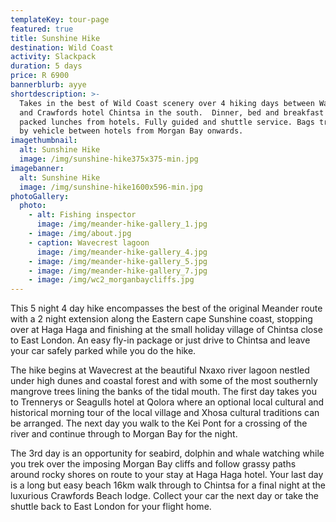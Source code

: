 ```yaml
---
templateKey: tour-page
featured: true
title: Sunshine Hike
destination: Wild Coast
activity: Slackpack
duration: 5 days
price: R 6900
bannerblurb: ayye
shortdescription: >-
  Takes in the best of Wild Coast scenery over 4 hiking days between Wavecrest
  and Crawfords hotel Chintsa in the south.  Dinner, bed and breakfast with
  packed lunches from hotels. Fully guided and shuttle service. Bags transported
  by vehicle between hotels from Morgan Bay onwards.
imagethumbnail:
  alt: Sunshine Hike
  image: /img/sunshine-hike375x375-min.jpg
imagebanner:
  alt: Sunshine Hike
  image: /img/sunshine-hike1600x596-min.jpg
photoGallery:
  photo:
    - alt: Fishing inspector
      image: /img/meander-hike-gallery_1.jpg
    - image: /img/about.jpg
    - caption: Wavecrest lagoon
      image: /img/meander-hike-gallery_4.jpg
    - image: /img/meander-hike-gallery_5.jpg
    - image: /img/meander-hike-gallery_7.jpg
    - image: /img/wc2_morganbaycliffs.jpg
---
```


This 5 night 4 day hike encompasses the best of the original Meander route with a 2 night extension along the Eastern cape Sunshine coast, stopping over at Haga Haga and finishing at the small holiday village of Chintsa close to East London. An easy fly-in package or just drive to Chintsa and leave your car safely parked while you do the hike.

The hike begins at Wavecrest at the beautiful Nxaxo river lagoon nestled under high dunes and coastal forest and with some of the most southernly mangrove trees lining the banks of the tidal mouth. The first day takes you to Trennerys or Seagulls hotel at Qolora where an optional local cultural and historical morning tour of the local village and Xhosa cultural traditions can be arranged. The next day you walk to the Kei Pont for a crossing of the river and continue through to Morgan Bay for the night.

The 3rd day is an opportunity for seabird, dolphin and whale watching while you trek over the imposing Morgan Bay cliffs and follow grassy paths around rocky shores on route to your stay at Haga Haga hotel. Your last day is a long but easy beach 16km walk through to Chintsa for a final night at the luxurious Crawfords Beach lodge. Collect your car the next day or take the shuttle back to East London for your flight home.
